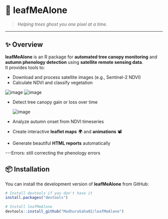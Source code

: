 # 🍃 leafMeAlone

> _Helping trees ghost you one pixel at a time._

---

## ✨ Overview

**leafMeAlone** is an R package for **automated tree canopy monitoring** and **autumn phenology detection** using **satellite remote sensing data**.  
It provides tools to:

- Download and process satellite images (e.g., Sentinel-2 NDVI)
- Calculate NDVI and classify vegetation
  
 ![image](https://github.com/user-attachments/assets/23858c54-529d-41bd-982e-1d7219f5085a)
 ![image](https://github.com/user-attachments/assets/a8a56294-2409-41a1-a023-b66c594bd0bc)

- Detect tree canopy gain or loss over time
  
  ![image](https://github.com/user-attachments/assets/84676d20-33dd-44cc-90ef-8d4f20a93adf)

  
- Analyze autumn onset from NDVI timeseries
- Create interactive **leaflet maps** 🌍 and **animations** 📽️
- Generate beautiful **HTML reports** automatically

---Errors:
still correcting the phenology errors

## 📦 Installation

You can install the development version of **leafMeAlone** from GitHub:

```r
# Install devtools if you don't have it
install.packages("devtools")

# Install leafMeAlone
devtools::install_github("MadhuraSaha02/leafMeAlone")
